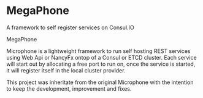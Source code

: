 # MegaPhone
A framework to self register services on Consul.IO

MegaPhone 

Microphone is a lightweight framework to run self hosting REST services using Web Api or NancyFx ontop of a Consul or ETCD cluster. Each service will start out by allocating a free port to run on, once the service is started, it will register itself in the local cluster provider.

This project was inheritate from the original Microphone with the intention to keep the development, improvement and fixes.
